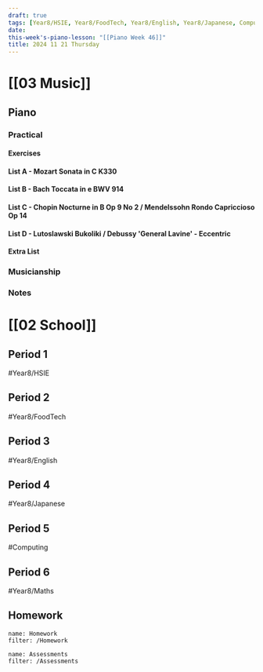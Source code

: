 ```yaml
---
draft: true
tags: [Year8/HSIE, Year8/FoodTech, Year8/English, Year8/Japanese, Computing, Year8/Maths]
date: 
this-week's-piano-lesson: "[[Piano Week 46]]"
title: 2024 11 21 Thursday
---
```


# [[03 Music]]

## Piano

### Practical

#### Exercises

#### List A - Mozart Sonata in C K330

#### List B - Bach Toccata in e BWV 914

#### List C - Chopin Nocturne in B Op 9 No 2 / Mendelssohn Rondo Capriccioso Op 14

#### List D - Lutoslawski Bukoliki / Debussy 'General Lavine' - Eccentric

#### Extra List

### Musicianship

### Notes

# [[02 School]]

## Period 1

#Year8/HSIE

## Period 2

#Year8/FoodTech

## Period 3

#Year8/English

## Period 4

#Year8/Japanese

## Period 5

#Computing

## Period 6

#Year8/Maths

## Homework

```todoist
name: Homework
filter: /Homework
```

```todoist
name: Assessments
filter: /Assessments
```
